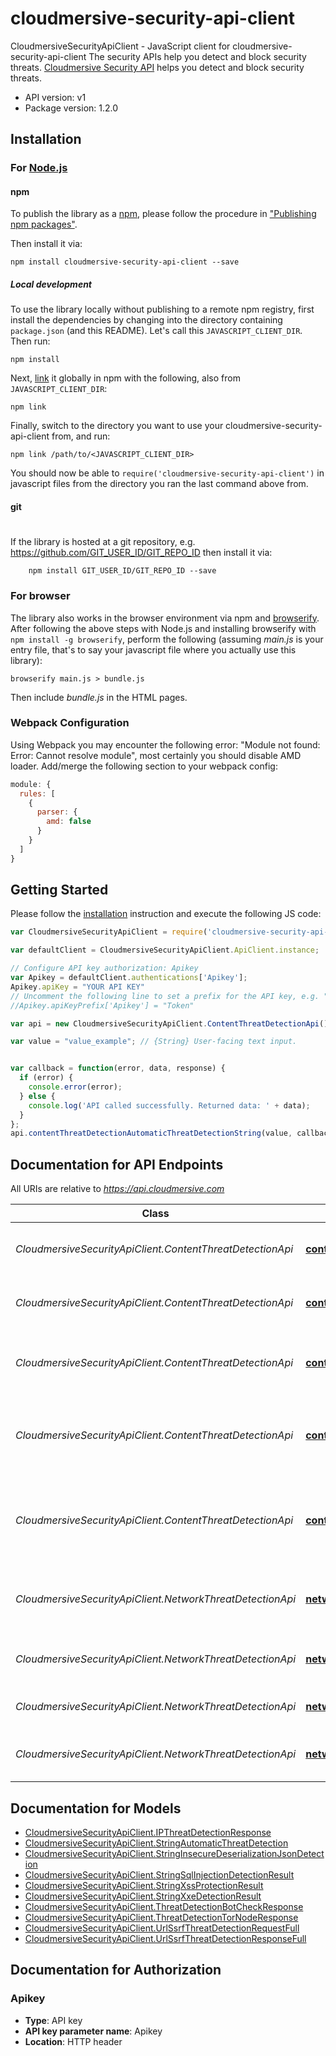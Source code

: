 # cloudmersive-security-api-client

CloudmersiveSecurityApiClient - JavaScript client for cloudmersive-security-api-client
The security APIs help you detect and block security threats.
[Cloudmersive Security API](https://www.cloudmersive.com/security-threat-detection-api) helps you detect and block security threats.

- API version: v1
- Package version: 1.2.0


## Installation

### For [Node.js](https://nodejs.org/)

#### npm

To publish the library as a [npm](https://www.npmjs.com/),
please follow the procedure in ["Publishing npm packages"](https://docs.npmjs.com/getting-started/publishing-npm-packages).

Then install it via:

```shell
npm install cloudmersive-security-api-client --save
```

##### Local development

To use the library locally without publishing to a remote npm registry, first install the dependencies by changing 
into the directory containing `package.json` (and this README). Let's call this `JAVASCRIPT_CLIENT_DIR`. Then run:

```shell
npm install
```

Next, [link](https://docs.npmjs.com/cli/link) it globally in npm with the following, also from `JAVASCRIPT_CLIENT_DIR`:

```shell
npm link
```

Finally, switch to the directory you want to use your cloudmersive-security-api-client from, and run:

```shell
npm link /path/to/<JAVASCRIPT_CLIENT_DIR>
```

You should now be able to `require('cloudmersive-security-api-client')` in javascript files from the directory you ran the last 
command above from.

#### git
#
If the library is hosted at a git repository, e.g.
https://github.com/GIT_USER_ID/GIT_REPO_ID
then install it via:

```shell
    npm install GIT_USER_ID/GIT_REPO_ID --save
```

### For browser

The library also works in the browser environment via npm and [browserify](http://browserify.org/). After following
the above steps with Node.js and installing browserify with `npm install -g browserify`,
perform the following (assuming *main.js* is your entry file, that's to say your javascript file where you actually 
use this library):

```shell
browserify main.js > bundle.js
```

Then include *bundle.js* in the HTML pages.

### Webpack Configuration

Using Webpack you may encounter the following error: "Module not found: Error:
Cannot resolve module", most certainly you should disable AMD loader. Add/merge
the following section to your webpack config:

```javascript
module: {
  rules: [
    {
      parser: {
        amd: false
      }
    }
  ]
}
```

## Getting Started

Please follow the [installation](#installation) instruction and execute the following JS code:

```javascript
var CloudmersiveSecurityApiClient = require('cloudmersive-security-api-client');

var defaultClient = CloudmersiveSecurityApiClient.ApiClient.instance;

// Configure API key authorization: Apikey
var Apikey = defaultClient.authentications['Apikey'];
Apikey.apiKey = "YOUR API KEY"
// Uncomment the following line to set a prefix for the API key, e.g. "Token" (defaults to null)
//Apikey.apiKeyPrefix['Apikey'] = "Token"

var api = new CloudmersiveSecurityApiClient.ContentThreatDetectionApi()

var value = "value_example"; // {String} User-facing text input.


var callback = function(error, data, response) {
  if (error) {
    console.error(error);
  } else {
    console.log('API called successfully. Returned data: ' + data);
  }
};
api.contentThreatDetectionAutomaticThreatDetectionString(value, callback);

```

## Documentation for API Endpoints

All URIs are relative to *https://api.cloudmersive.com*

Class | Method | HTTP request | Description
------------ | ------------- | ------------- | -------------
*CloudmersiveSecurityApiClient.ContentThreatDetectionApi* | [**contentThreatDetectionAutomaticThreatDetectionString**](docs/ContentThreatDetectionApi.md#contentThreatDetectionAutomaticThreatDetectionString) | **POST** /security/threat-detection/content/automatic/detect/string | Automatically detect threats in an input string
*CloudmersiveSecurityApiClient.ContentThreatDetectionApi* | [**contentThreatDetectionCheckSqlInjectionString**](docs/ContentThreatDetectionApi.md#contentThreatDetectionCheckSqlInjectionString) | **POST** /security/threat-detection/content/sql-injection/detect/string | Check text input for SQL Injection (SQLI) attacks
*CloudmersiveSecurityApiClient.ContentThreatDetectionApi* | [**contentThreatDetectionCheckXxe**](docs/ContentThreatDetectionApi.md#contentThreatDetectionCheckXxe) | **POST** /security/threat-detection/content/xxe/detect/xml/string | Protect text input from XML External Entity (XXE) attacks
*CloudmersiveSecurityApiClient.ContentThreatDetectionApi* | [**contentThreatDetectionDetectInsecureDeserializationJsonString**](docs/ContentThreatDetectionApi.md#contentThreatDetectionDetectInsecureDeserializationJsonString) | **POST** /security/threat-detection/content/insecure-deserialization/json/detect/string | Detect Insecure Deserialization JSON (JID) attacks in a string
*CloudmersiveSecurityApiClient.ContentThreatDetectionApi* | [**contentThreatDetectionProtectXss**](docs/ContentThreatDetectionApi.md#contentThreatDetectionProtectXss) | **POST** /security/threat-detection/content/xss/detect/string | Protect text input from Cross-Site-Scripting (XSS) attacks through normalization
*CloudmersiveSecurityApiClient.NetworkThreatDetectionApi* | [**networkThreatDetectionDetectSsrfUrl**](docs/NetworkThreatDetectionApi.md#networkThreatDetectionDetectSsrfUrl) | **POST** /security/threat-detection/network/url/ssrf/detect | Check a URL for Server-side Request Forgery (SSRF) threats
*CloudmersiveSecurityApiClient.NetworkThreatDetectionApi* | [**networkThreatDetectionIsBot**](docs/NetworkThreatDetectionApi.md#networkThreatDetectionIsBot) | **POST** /security/threat-detection/network/ip/is-bot | Check if IP address is a Bot client threat
*CloudmersiveSecurityApiClient.NetworkThreatDetectionApi* | [**networkThreatDetectionIsThreat**](docs/NetworkThreatDetectionApi.md#networkThreatDetectionIsThreat) | **POST** /security/threat-detection/network/ip/is-threat | Check if IP address is a known threat
*CloudmersiveSecurityApiClient.NetworkThreatDetectionApi* | [**networkThreatDetectionIsTorNode**](docs/NetworkThreatDetectionApi.md#networkThreatDetectionIsTorNode) | **POST** /security/threat-detection/network/ip/is-tor-node | Check if IP address is a Tor node server


## Documentation for Models

 - [CloudmersiveSecurityApiClient.IPThreatDetectionResponse](docs/IPThreatDetectionResponse.md)
 - [CloudmersiveSecurityApiClient.StringAutomaticThreatDetection](docs/StringAutomaticThreatDetection.md)
 - [CloudmersiveSecurityApiClient.StringInsecureDeserializationJsonDetection](docs/StringInsecureDeserializationJsonDetection.md)
 - [CloudmersiveSecurityApiClient.StringSqlInjectionDetectionResult](docs/StringSqlInjectionDetectionResult.md)
 - [CloudmersiveSecurityApiClient.StringXssProtectionResult](docs/StringXssProtectionResult.md)
 - [CloudmersiveSecurityApiClient.StringXxeDetectionResult](docs/StringXxeDetectionResult.md)
 - [CloudmersiveSecurityApiClient.ThreatDetectionBotCheckResponse](docs/ThreatDetectionBotCheckResponse.md)
 - [CloudmersiveSecurityApiClient.ThreatDetectionTorNodeResponse](docs/ThreatDetectionTorNodeResponse.md)
 - [CloudmersiveSecurityApiClient.UrlSsrfThreatDetectionRequestFull](docs/UrlSsrfThreatDetectionRequestFull.md)
 - [CloudmersiveSecurityApiClient.UrlSsrfThreatDetectionResponseFull](docs/UrlSsrfThreatDetectionResponseFull.md)


## Documentation for Authorization


### Apikey

- **Type**: API key
- **API key parameter name**: Apikey
- **Location**: HTTP header

